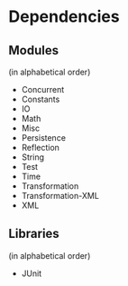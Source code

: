 # Dependencies

## Modules
(in alphabetical order)

* Concurrent
* Constants
* IO
* Math
* Misc
* Persistence
* Reflection
* String
* Test
* Time
* Transformation
* Transformation-XML
* XML

## Libraries
(in alphabetical order)

* JUnit
